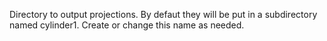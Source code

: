 Directory to output projections. By defaut they will be put in a subdirectory named cylinder1. Create or change this name as needed.
